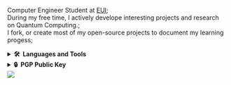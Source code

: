 Computer Engineer Student at [EUI](https://Eui.edu.eg);<br>
During my free time, I actively develope interesting projects and research on Quantum Computing.;<br>
I fork, or create most of my open-source projects to document my learning progess;<br>
  
<details>
  <summary><b>🛠️&nbsp;&nbsp;Languages&nbsp;and&nbsp;Tools</b></summary>
  <br/>
<p align="left">
  <a href="https://git-scm.com/" target="_blank">
    <img src="https://www.vectorlogo.zone/logos/git-scm/git-scm-icon.svg" alt="git" width="40" height="40"/>
  </a>
  <a href="https://www.cprogramming.com/" target="_blank">
    <img src="https://raw.githubusercontent.com/devicons/devicon/master/icons/c/c-original.svg" alt="c" width="40" height="40"/>
  </a>
  <a href="https://www.w3schools.com/cpp/" target="_blank">
    <img src="https://raw.githubusercontent.com/devicons/devicon/master/icons/cplusplus/cplusplus-original.svg" alt="cplusplus" width="40" height="40"/>
  </a>
  <a href="https://www.mathworks.com/products/matlab.html" target="_blank">
    <img src="https://upload.wikimedia.org/wikipedia/commons/2/21/Matlab_Logo.png" alt="matlab" width="40" height="40"/>
  </a>
  <a href="https://www.python.org" target="_blank">
    <img src="https://raw.githubusercontent.com/devicons/devicon/master/icons/python/python-original.svg" alt="python" width="40" height="40"/>
  </a>
  <a href="https://www.tensorflow.org/" target="_blank">
    <img src="https://www.vectorlogo.zone/logos/tensorflow/tensorflow-icon.svg" alt="tensorflow" width="40" height="40"/>
  </a>
</p>

</details>

<details>
  <summary><b>🔒&nbsp;&nbsp;PGP&nbsp;Public&nbsp;Key</b></summary>
  <br/>

```
-----BEGIN PGP PUBLIC KEY BLOCK-----

mQINBGbY3OQBEAC/4QAWh7OkopDXC2IBwP0HQ6VTez0s0iEWIf2P8Smr47pkD5j1
gDlp0WKSTmwu7w1orfmgaFkzEnN4xTyDDb1nSI9nfgJaKkazoRZosKeEQxwYbdea
rKN2AU1P/+EklJ6ITk10M8qdqJcsnmugTTnPj5YAgAHcjfvBTmzk5rZXKJEqrQtO
1DMlyDswlKIaYJDbAYLXyNqp1h7ITomLKZFX2akmr1Xf40yFg+mzOvlmMUGnWsu7
LMjH2dNzynsUuApRhvA90JQ+Kp93972diTMPOj9S+UN9nfdufIUo/06LGYjD97j3
WL8sD1/qyyfXu/k4KTba8Bh2Humla0qvHTIU3QZCubt38EmztkDXNfQ+btzJMBGl
NU9fVLNLDuIup0zAD9sX4GAAl4FUe/Vjjq9SffBSS3YWNtILaJEjsATt41LRlyGr
gQeMcuLcPg66rYhaDJf+VOzZNiwRYDHvsMMhZAEtkGwmo1r0/rCXEG54HYur6ksH
LtJ8Zd4A8V7KUuIsF6kToKrFsgiCG4/6leMjdAozCUAOeOJ/Dv/AjFarB92z+lPE
pw06zw8I8jClbd29DtX3sG7swL/4FrG4WEvxI3XxHBYdoXnpLIdkfZhE6ZBi9the
WnF8vCD03I6tZ3DIfD/Xyzmmn7UVzIR+61AYqnC+zPyNeqn6OuyqktzKBwARAQAB
tDBBYmRlbHJhaG1hbiBHYWJyIDxBYmRlbHJhaG1hbl9HYWJyQHR1dGFub3RhLmNv
bT6JAk4EEwEKADgWIQSiDNF3OWPNK9EzwjvJxRHSqbrYgQUCZtjc5AIbAwULCQgH
AgYVCgkICwIEFgIDAQIeAQIXgAAKCRDJxRHSqbrYgRXZD/44j4O9Nf9w4D19PvWm
k/rmFNoIPZUVq/ucCSkvzm7ou6d7QcgNeH8FjHlr5nqQ6lmvCnqnXGJKvJzKfVXJ
3pe0SWEDCMcG1nXn5qjlXzZNtIbbQUl4jSsmUm1E1gUiCPW3GlV92Be3gV4gFE48
0rj2jIJ3W0vBDNmdz94TQT5BdyrRGay398FWcUQmYtpkku+GmtUMgbWCbf5Eo8CB
K3UgmqRqj+nx13d5wLGG31eBMwG46AWzfrJIP6p6WA7Hfq+Utn3OLO0FG6qVzsT9
9wJQ/NG1Ddekh7vINVtzGBvOscPAcP00lM3yCG43QAs1zOEj4woi0yVxZNE89fk8
Acull3BvquM0rHf2EwlgCBhW4OgwnHNcolnov+xf0fUqEt/VGIed1vK3d4nGBaMZ
91YXZLYwpS/dxXq2Du6u5I2f6i0azm4HNJCM0rUKbpxQ8Qo82+QW4vmN07rE/QMR
EfHYbCXRmucXIEK2zPITSwo318cYkCeSlqxz13PNgIiMQIp/P15cA6whKiwUdKtg
n/MLbCr9kKrzPiTn+m7NC0ckmk8BENim9BJsJX1TahPeNmMh361I7mdS2TS0zBWW
Bjas7SE1Xf1a/FPub1tgtElFBQQI1p8Y6fkJMS43dIyLJGqiU+lqTJ5XI7j0wRHg
n+c4vf/TXLBEU2bUPc5b6FXAurkCDQRm2NzkARAAuUoSyGoaTMgiWOJ1n0KiGtc4
kHixE5yi6A//eoIV/Yyf7H9OZIJX344u7Ve2r03bRb4djDmgojq0Y5a6IumiWxx/
dMljfSaX4WZCiwr8q7IMRDfoCzbKHJsGHStTZWbsuTfFUq8k3ndKft1reWFHsW0K
JDrDvRvYJln6AESjs7rt6LQjJee0gzRe39wJUzUfPb3Oeg1BrMih7vl+3N2+Hiku
nRqXfXx5qNrWGvOlzSWvCqArldhOKUaY9F1JtsTj9T1dW1H+5Bw24hwYgP7LAPn/
XKIMd0nzQyebimGxANsCAWnWZCrmRGrXGH0RRqn6NPJHXDJzOhZEpoNtmGzPGQiI
I4TNktclx3GgYx1BoKbbCSUS3V35lTPQayV3G5j3dBjj7tPeWRCYmfbMGqkgyMx/
N9/r0LSivaEb1t2jZd8HrfuYEjZvo7EAG8J117RYHirzaAfYEpBUclBT1ty1K/Ma
4+6xdWbczuZIZR4d6425HSwhtrJHziq7nZMHkwVZq6IKWuZpY1QqEAeeiku6nLSV
xJwPFg0OEJMA4gcUXdl1ZKguVe3RipAOSCTU1cKqWV7OsuSu8yynpbeV2aP8vOSX
6UcftuI8+qWLGp/k639Dpbn+0d2ShuSYd56yFRxsJh76CpHueA5tEmPpW/8kFagM
6uy/nu3X13rmd+TxxxsAEQEAAYkCNgQYAQoAIBYhBKIM0Xc5Y80r0TPCO8nFEdKp
utiBBQJm2NzkAhsMAAoJEMnFEdKputiBT7YQAI9HuKtUEXkNJvFvbqYvA1IKUc0W
2vT9iH51AIG4BHWN20aGI/QPrVICFym4tZbXCKUWBqLQeYDIKPOyz/wJdJa0p5rC
NN4nTlVTsoPdp8VKkrPGzrdP+el21yT64zQTGnFsfZN0FVE8R0tPYSPn+DFODZRN
VNow7qva4Z7kdvZbPDzzZk27DwOv6hbwONOC4YKhjUZ/BqStPhihReOu6g3qMP/i
baCILDxwq1LxYZAFP5sbpCyUojkoU7kTbQILheTJkYCMEcXIEamq3bRBuiyyK5VR
3D49PfD8E9xGhNPpzduaPjot7YLJDKnVnqA0bgcWILJjcJnVuYz+CWo4ZGqibtMt
GKCEksOSBXKW6Lr9VIL3L8kBTWGbfXZJWcuXzBr4H6ptYKsiAKW02an1pMjk51zI
feMeIImZ+wjbGifnIJ/Djitvso7Z0dvgE2t0wBPO+z52e4Qm37TeZjSgAMMs7+FQ
FdvP6tpZbWQnGDS308GL7YR/+wTfUutZKFTe5Lnhz9z/FxRWrExduMDqEgroBJnl
/kwgazhR+zl69sbpko78SY6DI77Np8GcXgjaMjIXgIBWfn/LbXZXQMYN6CaLdiH6
EwqBXRPB6ER2xmxrKanXQH/UV/pULRgxXwLB4fiO9oy7GLjyLhY8yel0t08wpK1z
Gv97qWmD6kL6v+6z
=ZEAK
-----END PGP PUBLIC KEY BLOCK-----
```
</details>

<img align="left" src="https://github-readme-stats.vercel.app/api?username=Gabrcodes&include_all_commits=true&show_icons=true&theme=radical&count_private=true&hide_border=true"/>
